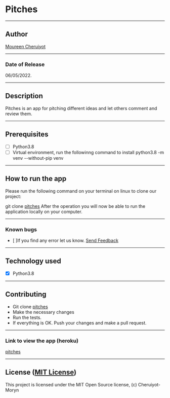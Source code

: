 # Pitches

------------------------------------------------------------------------

## Author

[Moureen Cheruiyot](https://github.com/Cheruiyot-Moryn)

------------------------------------------------------------------------

### Date of Release

06/05/2022.

------------------------------------------------------------------------

## Description

Pitches is an app for pitching different ideas and let others comment and review them.

------------------------------------------------------------------------

## Prerequisites

+ [ ] Python3.8
+ [ ] Virtual environment, run the followinng command to install python3.8 -m venv --without-pip venv

------------------------------------------------------------------------

## How to run the app

Please run the following command on your terminal on linux to clone our project:

git clone [pitches](https://github.com/Cheruiyot-Moryn/pitches.git)
After the operation you will now be able to run the application locally on your computer.

------------------------------------------------------------------------

### Known bugs

+ [ ]If you find any error let us know. [Send Feedback](ctotomc98@gmail.com)

------------------------------------------------------------------------

## Technology used

+ [X] Python3.8

------------------------------------------------------------------------

## Contributing

+ Git clone [pitches](https://github.com/Cheruiyot-Moryn/pitches.git)
+ Make the necessary changes
+ Run the tests.
+ If everything is OK. Push your changes and make a pull request.

------------------------------------------------------------------------

### Link to view the app (heroku)

[pitches](https://min1-pitch.herokuapp.com/)

------------------------------------------------------------------------

## License ([MIT License](http://choosealicense.com/licenses/mit/))

This project is licensed under the MIT Open Source license, (c) Cheruiyot-Moryn
